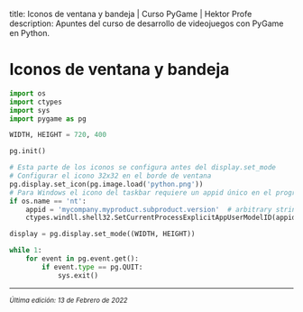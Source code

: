 title: Iconos de ventana y bandeja | Curso PyGame | Hektor Profe
description: Apuntes del curso de desarrollo de videojuegos con PyGame en Python.

# Iconos de ventana y bandeja

```python
import os
import ctypes
import sys
import pygame as pg

WIDTH, HEIGHT = 720, 400

pg.init()

# Esta parte de los iconos se configura antes del display.set_mode
# Configurar el icono 32x32 en el borde de ventana
pg.display.set_icon(pg.image.load('python.png'))
# Para Windows el icono del taskbar requiere un appid único en el programa
if os.name == 'nt':
    appid = 'mycompany.myproduct.subproduct.version'  # arbitrary string
    ctypes.windll.shell32.SetCurrentProcessExplicitAppUserModelID(appid)

display = pg.display.set_mode((WIDTH, HEIGHT))

while 1:
    for event in pg.event.get():
        if event.type == pg.QUIT:
            sys.exit()
```


___
<small class="edited"><i>Última edición: 13 de Febrero de 2022</i></small>